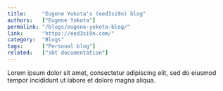 ```yaml
---
title:     "Eugene Yokota's (eed3si9n) blog"
authors:   ["Eugene Yokota"]
permalink: "/blogs/eugene-yokota-blog/"
link:      "https://eed3si9n.com/"
category:  "Blogs"
tags:      ["Personal blog"]
related:   ["sbt documentation"]
---
```


Lorem ipsum dolor sit amet, consectetur adipiscing elit, sed do eiusmod tempor incididunt ut labore et dolore magna aliqua.
